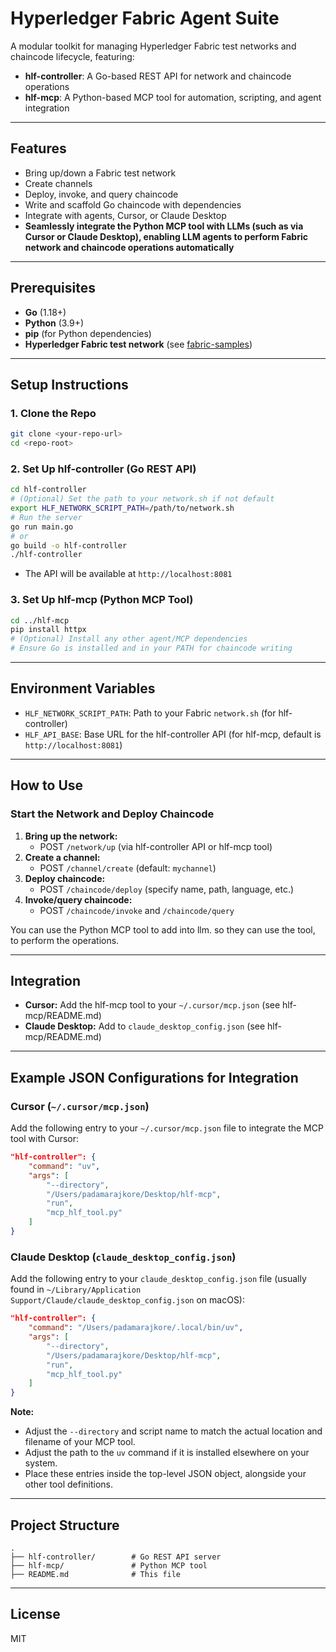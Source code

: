# Hyperledger Fabric Agent Suite

A modular toolkit for managing Hyperledger Fabric test networks and chaincode lifecycle, featuring:
- **hlf-controller**: A Go-based REST API for network and chaincode operations
- **hlf-mcp**: A Python-based MCP tool for automation, scripting, and agent integration

---

## Features
- Bring up/down a Fabric test network
- Create channels
- Deploy, invoke, and query chaincode
- Write and scaffold Go chaincode with dependencies
- Integrate with agents, Cursor, or Claude Desktop
- **Seamlessly integrate the Python MCP tool with LLMs (such as via Cursor or Claude Desktop), enabling LLM agents to perform Fabric network and chaincode operations automatically**

---

## Prerequisites
- **Go** (1.18+)
- **Python** (3.9+)
- **pip** (for Python dependencies)
- **Hyperledger Fabric test network** (see [fabric-samples](https://github.com/hyperledger/fabric-samples))

---

## Setup Instructions

### 1. Clone the Repo
```sh
git clone <your-repo-url>
cd <repo-root>
```

### 2. Set Up hlf-controller (Go REST API)
```sh
cd hlf-controller
# (Optional) Set the path to your network.sh if not default
export HLF_NETWORK_SCRIPT_PATH=/path/to/network.sh
# Run the server
go run main.go
# or
go build -o hlf-controller
./hlf-controller
```
- The API will be available at `http://localhost:8081`

### 3. Set Up hlf-mcp (Python MCP Tool)
```sh
cd ../hlf-mcp
pip install httpx
# (Optional) Install any other agent/MCP dependencies
# Ensure Go is installed and in your PATH for chaincode writing
```

---

## Environment Variables
- `HLF_NETWORK_SCRIPT_PATH`: Path to your Fabric `network.sh` (for hlf-controller)
- `HLF_API_BASE`: Base URL for the hlf-controller API (for hlf-mcp, default is `http://localhost:8081`)

---

## How to Use

### Start the Network and Deploy Chaincode
1. **Bring up the network:**
   - POST `/network/up` (via hlf-controller API or hlf-mcp tool)
2. **Create a channel:**
   - POST `/channel/create` (default: `mychannel`)
3. **Deploy chaincode:**
   - POST `/chaincode/deploy` (specify name, path, language, etc.)
4. **Invoke/query chaincode:**
   - POST `/chaincode/invoke` and `/chaincode/query`

You can use the Python MCP tool to add into llm. so they can use the tool, to perform the operations.

---

## Integration
- **Cursor:** Add the hlf-mcp tool to your `~/.cursor/mcp.json` (see hlf-mcp/README.md)
- **Claude Desktop:** Add to `claude_desktop_config.json` (see hlf-mcp/README.md)

---

## Example JSON Configurations for Integration

### Cursor (`~/.cursor/mcp.json`)
Add the following entry to your `~/.cursor/mcp.json` file to integrate the MCP tool with Cursor:

```json
"hlf-controller": {
    "command": "uv",
    "args": [
        "--directory",
        "/Users/padamarajkore/Desktop/hlf-mcp",
        "run",
        "mcp_hlf_tool.py"
    ]
}
```

### Claude Desktop (`claude_desktop_config.json`)
Add the following entry to your `claude_desktop_config.json` file (usually found in `~/Library/Application Support/Claude/claude_desktop_config.json` on macOS):

```json
"hlf-controller": {
    "command": "/Users/padamarajkore/.local/bin/uv",
    "args": [
        "--directory",
        "/Users/padamarajkore/Desktop/hlf-mcp",
        "run",
        "mcp_hlf_tool.py"
    ]
}
```

**Note:**
- Adjust the `--directory` and script name to match the actual location and filename of your MCP tool.
- Adjust the path to the `uv` command if it is installed elsewhere on your system.
- Place these entries inside the top-level JSON object, alongside your other tool definitions.

---

## Project Structure
```
.
├── hlf-controller/        # Go REST API server
├── hlf-mcp/               # Python MCP tool
├── README.md              # This file
```

---

## License
MIT 